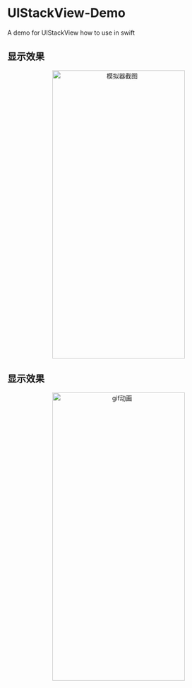 # UIStackView-Demo
A demo for UIStackView how to use in swift

**显示效果**  
---

<div align=center>
<img src="https://pic.imgdb.cn/item/5f646351160a154a67352a7b.png" width="300" height="652" alt="模拟器截图"/>
</div>   
  
  
   
  
  **显示效果**   
--- 
  
  

<div align=center>
<img src="https://pic.imgdb.cn/item/5f6464f5160a154a673675c8.gif" width="300" height="652" alt="gif动画"/>
</div> 


